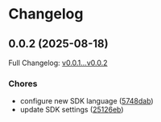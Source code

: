 # Changelog

## 0.0.2 (2025-08-18)

Full Changelog: [v0.0.1...v0.0.2](https://github.com/CASParser/cas-parser-python/compare/v0.0.1...v0.0.2)

### Chores

* configure new SDK language ([5748dab](https://github.com/CASParser/cas-parser-python/commit/5748dab8b8241dc537456d9b8c1dae3c0e4a5d5a))
* update SDK settings ([25126eb](https://github.com/CASParser/cas-parser-python/commit/25126eb2330f0e84bd4dd9e814e6a2e5b2ebbddc))
